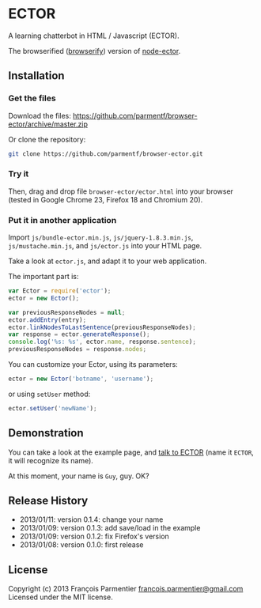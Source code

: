 # ECTOR
A learning chatterbot in HTML / Javascript (ECTOR).

The browserified ([browserify](https://github.com/substack/node-browserify/)) version of [node-ector](https://github.com/parmentf/node-ector).

## Installation

### Get the files
Download the files: https://github.com/parmentf/browser-ector/archive/master.zip

Or clone the repository:
```bash
git clone https://github.com/parmentf/browser-ector.git
```

### Try it
Then, drag and drop file ``browser-ector/ector.html`` into your browser
(tested in Google Chrome 23, Firefox 18 and Chromium 20).

### Put it in another application
Import `js/bundle-ector.min.js`, `js/jquery-1.8.3.min.js`, `js/mustache.min.js`, and
`js/ector.js` into your HTML page.

Take a look at ``ector.js``, and adapt it to your web application.

The important part is:
```javascript
var Ector = require('ector');
ector = new Ector();

var previousResponseNodes = null;
ector.addEntry(entry);
ector.linkNodesToLastSentence(previousResponseNodes);
var response = ector.generateResponse();
console.log('%s: %s', ector.name, response.sentence);
previousResponseNodes = response.nodes;
```

You can customize your Ector, using its parameters:
```javascript
ector = new Ector('botname', 'username');
```
or using `setUser` method:
```javascript
ector.setUser('newName');
```

## Demonstration

You can take a look at the example page, and [talk to
ECTOR](http://parmentf.github.com/browser-ector/ector.html) (name it `ECTOR`,
it will recognize its name).

At this moment, your name is `Guy`, guy. OK?

## Release History
* 2013/01/11: version 0.1.4: change your name
* 2013/01/09: version 0.1.3: add save/load in the example
* 2013/01/09: version 0.1.2: fix Firefox's version
* 2013/01/08: version 0.1.0: first release

## License
Copyright (c) 2013 François Parmentier <francois.parmentier@gmail.com>
Licensed under the MIT license.
